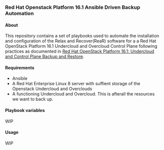 ### Red Hat Openstack Platform 16.1 Ansible Driven Backup Automation

#### About
This repository contains a set of playbooks used to automate the installation
and configuration of the Relax and Recover(ReaR) software for a  a Red Hat 
OpenStack Platform 16.1 Undercloud and Overcloud Control Plane following
practices as documented in [Red Hat OpenStack Platform 16.1: Undercloud and Control Plane Backup and Restore](https://access.redhat.com/documentation/en-us/red_hat_openstack_platform/16.1/html/undercloud_and_control_plane_back_up_and_restore/index).

#### Requirements
* Ansible 
* A Red Hat Enterprise Linux 8 server with suffient storage of the Openstack
  Undercloud and Overclouds
* A functioning Undercloud and Overcloud. This is afterall the resources we want
  to back up.

#### Playbook variables
WIP

#### Usage
WIP
